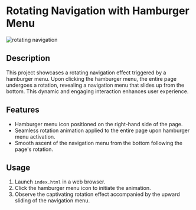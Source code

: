 # Rotating Navigation with Hamburger Menu
![rotating navigation](https://github.com/Ahmed-Abou-Emran/Reactify-Mini-Projects/assets/64327685/d8f51169-e4df-4447-898b-1fe86369f1dd)

## Description

This project showcases a rotating navigation effect triggered by a hamburger menu. Upon clicking the hamburger menu, the entire page undergoes a rotation, revealing a navigation menu that slides up from the bottom. This dynamic and engaging interaction enhances user experience.

## Features

- Hamburger menu icon positioned on the right-hand side of the page.
- Seamless rotation animation applied to the entire page upon hamburger menu activation.
- Smooth ascent of the navigation menu from the bottom following the page's rotation.

## Usage

1. Launch `index.html` in a web browser.
2. Click the hamburger menu icon to initiate the animation.
3. Observe the captivating rotation effect accompanied by the upward sliding of the navigation menu.
